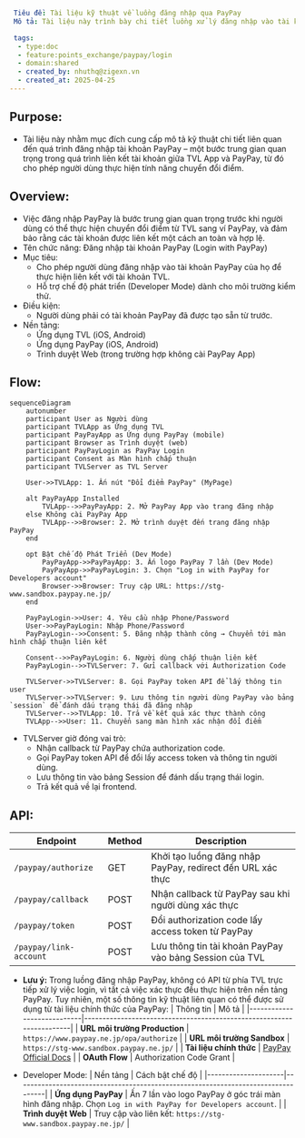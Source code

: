 ```yaml
 Tiêu đề: Tài liệu kỹ thuật về luồng đăng nhập qua PayPay
 Mô tả: Tài liệu này trình bày chi tiết luồng xử lý đăng nhập vào tài khoản PayPay nhằm phục vụ việc liên kết tài khoản TVL và PayPay thông qua ứng dụng PayPay hoặc trình duyệt. Đồng thời mô tả cách bật Developer Mode để phục vụ môi trường kiểm thử.

 tags:
  - type:doc
  - feature:points_exchange/paypay/login
  - domain:shared
  - created_by: nhuthq@zigexn.vn
  - created_at: 2025-04-25
----
```

## Purpose:

- Tài liệu này nhằm mục đích cung cấp mô tả kỹ thuật chi tiết liên quan đến quá trình đăng nhập tài khoản PayPay – một bước trung gian quan trọng trong quá trình liên kết tài khoản giữa TVL App và PayPay, từ đó cho phép người dùng thực hiện tính năng chuyển đổi điểm.

## Overview:

- Việc đăng nhập PayPay là bước trung gian quan trọng trước khi người dùng có thể thực hiện chuyển đổi điểm từ TVL sang ví PayPay, và đảm bảo rằng các tài khoản được liên kết một cách an toàn và hợp lệ.
- Tên chức năng: Đăng nhập tài khoản PayPay (Login with PayPay)
- Mục tiêu:
  - Cho phép người dùng đăng nhập vào tài khoản PayPay của họ để thực hiện liên kết với tài khoản TVL.
  - Hỗ trợ chế độ phát triển (Developer Mode) dành cho môi trường kiểm thử.
- Điều kiện:
  - Người dùng phải có tài khoản PayPay đã được tạo sẵn từ trước.
- Nền tảng:
  - Ứng dụng TVL (iOS, Android)
  - Ứng dụng PayPay (iOS, Android)
  - Trình duyệt Web (trong trường hợp không cài PayPay App)

## Flow:

```mermaid
sequenceDiagram
    autonumber
    participant User as Người dùng
    participant TVLApp as Ứng dụng TVL
    participant PayPayApp as Ứng dụng PayPay (mobile)
    participant Browser as Trình duyệt (web)
    participant PayPayLogin as PayPay Login
    participant Consent as Màn hình chấp thuận
    participant TVLServer as TVL Server

    User->>TVLApp: 1. Ấn nút "Đổi điểm PayPay" (MyPage)

    alt PayPayApp Installed
        TVLApp-->>PayPayApp: 2. Mở PayPay App vào trang đăng nhập
    else Không cài PayPay App
        TVLApp-->>Browser: 2. Mở trình duyệt đến trang đăng nhập PayPay
    end

    opt Bật chế độ Phát Triển (Dev Mode)
        PayPayApp->>PayPayApp: 3. Ấn logo PayPay 7 lần (Dev Mode)
        PayPayApp->>PayPayLogin: 3. Chọn "Log in with PayPay for Developers account"
        Browser->>Browser: Truy cập URL: https://stg-www.sandbox.paypay.ne.jp/
    end

    PayPayLogin->>User: 4. Yêu cầu nhập Phone/Password
    User->>PayPayLogin: Nhập Phone/Password
    PayPayLogin-->>Consent: 5. Đăng nhập thành công → Chuyển tới màn hình chấp thuận liên kết

    Consent-->>PayPayLogin: 6. Người dùng chấp thuận liên kết
    PayPayLogin-->>TVLServer: 7. Gửi callback với Authorization Code

    TVLServer->>TVLServer: 8. Gọi PayPay token API để lấy thông tin user
    TVLServer->>TVLServer: 9. Lưu thông tin người dùng PayPay vào bảng `session` để đánh dấu trạng thái đã đăng nhập
    TVLServer-->>TVLApp: 10. Trả về kết quả xác thực thành công
    TVLApp-->>User: 11. Chuyển sang màn hình xác nhận đổi điểm
```

- TVLServer giờ đóng vai trò:
  - Nhận callback từ PayPay chứa authorization code.
  - Gọi PayPay token API để đổi lấy access token và thông tin người dùng.
  - Lưu thông tin vào bảng Session để đánh dấu trạng thái login.
  - Trả kết quả về lại frontend.

## API:

| Endpoint               | Method | Description                                                |
| ---------------------- | ------ | ---------------------------------------------------------- |
| `/paypay/authorize`    | GET    | Khởi tạo luồng đăng nhập PayPay, redirect đến URL xác thực |
| `/paypay/callback`     | POST   | Nhận callback từ PayPay sau khi người dùng xác thực        |
| `/paypay/token`        | POST   | Đổi authorization code lấy access token từ PayPay          |
| `/paypay/link-account` | POST   | Lưu thông tin tài khoản PayPay vào bảng Session của TVL    |

- **Lưu ý:** Trong luồng đăng nhập PayPay, không có API từ phía TVL trực tiếp xử lý việc login, vì tất cả việc xác thực đều thực hiện trên nền tảng PayPay. Tuy nhiên, một số thông tin kỹ thuật liên quan có thể được sử dụng từ tài liệu chính thức của PayPay:
  | Thông tin | Mô tả |
  |----------------------------|----------------------------------------------------------------------|
  | **URL môi trường Production** | `https://www.paypay.ne.jp/opa/authorize` |
  | **URL môi trường Sandbox** | `https://stg-www.sandbox.paypay.ne.jp/` |
  | **Tài liệu chính thức** | [PayPay Official Docs](https://www.paypay.ne.jp/opa/doc/v1.0/account_link.html#section/Acquire-user-authorization) |
  | **OAuth Flow** | Authorization Code Grant |

- Developer Mode:
  | Nền tảng | Cách bật chế độ |
  |---------------------|----------------------------------------------------------------------------------|
  | **Ứng dụng PayPay** | Ấn 7 lần vào logo PayPay ở góc trái màn hình đăng nhập. Chọn `Log in with PayPay for Developers account`. |
  | **Trình duyệt Web** | Truy cập vào liên kết: `https://stg-www.sandbox.paypay.ne.jp/` |
